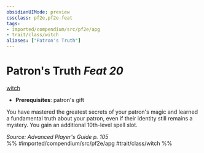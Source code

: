 ```yaml
---
obsidianUIMode: preview
cssclass: pf2e,pf2e-feat
tags:
- imported/compendium/src/pf2e/apg
- trait/class/witch
aliases: ["Patron's Truth"]
---
```

# Patron's Truth  *Feat 20*  
[witch](rules/traits/witch-apg.md)  

- **Prerequisites**: patron's gift

You have mastered the greatest secrets of your patron's magic and learned a fundamental truth about your patron, even if their identity still remains a mystery. You gain an additional 10th-level spell slot.

*Source: Advanced Player's Guide p. 105*  
%% #imported/compendium/src/pf2e/apg #trait/class/witch %%